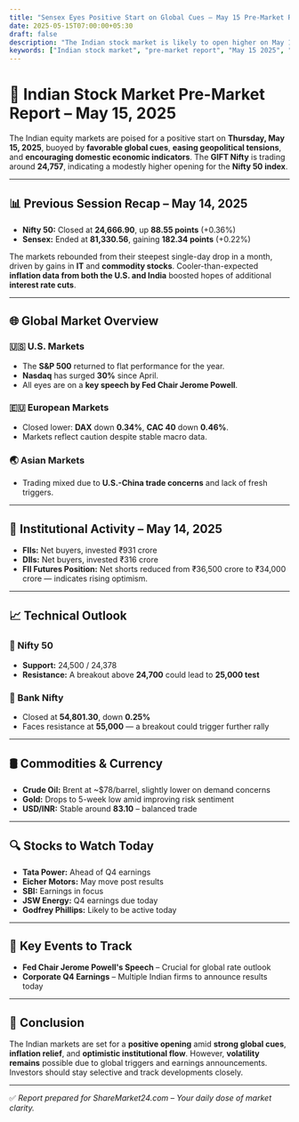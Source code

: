 ```yaml
---
title: "Sensex Eyes Positive Start on Global Cues – May 15 Pre-Market Report"
date: 2025-05-15T07:00:00+05:30
draft: false
description: "The Indian stock market is likely to open higher on May 15, 2025, following strong global cues and easing inflation data. GIFT Nifty hints at a positive start. Read the full pre-market report."
keywords: ["Indian stock market", "pre-market report", "May 15 2025", "Sensex", "Nifty", "GIFT Nifty", "global market", "FIIs", "Bank Nifty", "stock news"]
---
```


# 📰 Indian Stock Market Pre-Market Report – May 15, 2025

The Indian equity markets are poised for a positive start on **Thursday, May 15, 2025**, buoyed by **favorable global cues**, **easing geopolitical tensions**, and **encouraging domestic economic indicators**. The **GIFT Nifty** is trading around **24,757**, indicating a modestly higher opening for the **Nifty 50 index**.  

---

## 📊 Previous Session Recap – May 14, 2025

- **Nifty 50:** Closed at **24,666.90**, up **88.55 points** (+0.36%)  
- **Sensex:** Ended at **81,330.56**, gaining **182.34 points** (+0.22%)  

The markets rebounded from their steepest single-day drop in a month, driven by gains in **IT** and **commodity stocks**. Cooler-than-expected **inflation data from both the U.S. and India** boosted hopes of additional **interest rate cuts**.

---

## 🌐 Global Market Overview

### 🇺🇸 U.S. Markets
- The **S&P 500** returned to flat performance for the year.
- **Nasdaq** has surged **30%** since April.
- All eyes are on a **key speech by Fed Chair Jerome Powell**.  


### 🇪🇺 European Markets
- Closed lower: **DAX** down **0.34%**, **CAC 40** down **0.46%**.
- Markets reflect caution despite stable macro data.  


### 🌏 Asian Markets
- Trading mixed due to **U.S.-China trade concerns** and lack of fresh triggers.  


---

## 🏦 Institutional Activity – May 14, 2025

- **FIIs:** Net buyers, invested ₹931 crore  
- **DIIs:** Net buyers, invested ₹316 crore  
- **FII Futures Position:** Net shorts reduced from ₹36,500 crore to ₹34,000 crore — indicates rising optimism.  


---

## 📈 Technical Outlook

### 📌 Nifty 50
- **Support:** 24,500 / 24,378  
- **Resistance:** A breakout above **24,700** could lead to **25,000 test**  


### 📌 Bank Nifty
- Closed at **54,801.30**, down **0.25%**  
- Faces resistance at **55,000** — a breakout could trigger further rally  


---

## 🛢️ Commodities & Currency

- **Crude Oil:** Brent at ~$78/barrel, slightly lower on demand concerns  
- **Gold:** Drops to 5-week low amid improving risk sentiment  
- **USD/INR:** Stable around **83.10** – balanced trade  


---

## 🔍 Stocks to Watch Today

- **Tata Power:** Ahead of Q4 earnings  
- **Eicher Motors:** May move post results  
- **SBI:** Earnings in focus  
- **JSW Energy:** Q4 earnings due today  
- **Godfrey Phillips:** Likely to be active today  


---

## 📅 Key Events to Track

- **Fed Chair Jerome Powell's Speech** – Crucial for global rate outlook  
- **Corporate Q4 Earnings** – Multiple Indian firms to announce results today

---

## 📌 Conclusion

The Indian markets are set for a **positive opening** amid **strong global cues**, **inflation relief**, and **optimistic institutional flow**. However, **volatility remains** possible due to global triggers and earnings announcements. Investors should stay selective and track developments closely.

---

✅ *Report prepared for ShareMarket24.com – Your daily dose of market clarity.*


